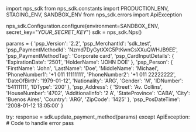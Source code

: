 import nps_sdk
from nps_sdk.constants import PRODUCTION_ENV, STAGING_ENV, SANDBOX_ENV
from nps_sdk.errors import ApiException

nps_sdk.Configuration.configure(environment=SANDBOX_ENV,
                            secret_key="_YOUR_SECRET_KEY_")
sdk = nps_sdk.Nps()

params = {
    'psp_Version': '2.2',
    'psp_MerchantId': 'sdk_test',
    'psp_PaymentMethodId': 'Nzmd7DyGytXXC5PtKwnCsXXuQWHJB9EE',
    'psp_PaymentMethodTag': 'Corporate card',
    'psp_CardInputDetails': {
        'ExpirationDate': '2501',
        'HolderName': 'JOHN DOE'
    },
    'psp_Person': {
        'FirstName': 'John',
        'LastName': 'Doe',
        'MiddleName': 'Michael',
        'PhoneNumber1': '+1 011 11111111',
        'PhoneNumber2': '+1 011 22222222',
        'DateOfBirth': '1979-01-12',
        'Nationality': 'ARG',
        'Gender': 'M',
        'IDNumber': '54111111',
        'IDType': '200'
    },
    'psp_Address': {
        'Street': 'Av. Collins',
        'HouseNumber': '4702',
        'AdditionalInfo': '2 A',
        'StateProvince': 'CABA',
        'City': 'Buenos Aires',
        'Country': 'ARG',
        'ZipCode': '1425'
    },
    'psp_PosDateTime': '2008-01-12 13:05:00'
}

try: 
    response = sdk.update_payment_method(params) 
except ApiException: 
    # Code to handle error 
    pass 
